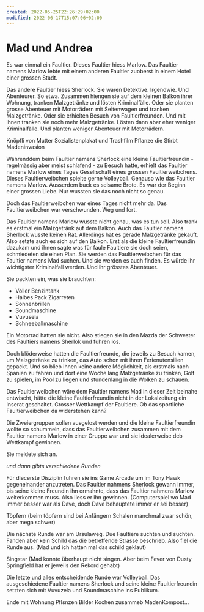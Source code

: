 ```yaml
---
created: 2022-05-25T22:26:29+02:00
modified: 2022-06-17T15:07:06+02:00
---
```


# Mad und Andrea

Es war einmal ein Faultier. Dieses Faultier hiess Marlow. Das Faultier namens Marlow lebte mit einem anderen Faultier zuoberst in einem Hotel einer grossen Stadt.

Das andere Faultier hiess Sherlock.
Sie waren Detektive. Irgendwie. Und Abenteurer. So etwa. Zusammen hiengen sie auf dem kleinen Balkon ihrer Wohnung, tranken Malzgetränke und lösten Kriminalfälle. Oder sie planten grosse Abenteuer mit Motorrädern mit Seitenwagen und tranken Malzgetränke. Oder sie erhielten Besuch von Faultierfreunden. Und mit ihnen tranken sie noch mehr Malzgetränke. Lösten dann aber eher weniger Kriminalfälle. Und planten weniger Abenteuer mit Motorrädern.

Knöpfli von Mutter
Sozialistenplakat und Trashfilm
Pflanze die Stirbt
Madeninvasion

Währenddem beim Faultier namens Sherlock eine kleine Faultierfreundin - regelmässig aber meist schlafend - zu Besuch hatte, erhielt das Faultier namens Marlow eines Tages Gesellschaft eines grossen Faultierweibchens. Dieses Faultierweibchen spielte gerne Volleyball. Genauso wie das Faultier namens Marlow. Ausserdem buck es selsame Brote. Es war der Beginn einer grossen Liebe. Nur wussten sie das noch nicht so genau.

Doch das Faultierweibchen war eines Tages nicht mehr da. Das Faultierweibchen war verschwunden. Weg und fort.

Das Faultier namens Marlow wusste nicht genau, was es tun soll. Also trank es erstmal ein Malzgetränk auf dem Balkon. Auch das Faultier namens Sherlock wusste keinen Rat. Allerdings hat es gerade Malzgetränke gekauft. Also setzte auch es sich auf den Balkon. Erst als die kleine Faultierfreundin dazukam und ihnen sagte was für faule Faultiere sie doch seien, schmiedeten sie einen Plan. Sie werden das Faultierweibchen für das Faultier namens Mad suchen. Und sie werden es auch finden. Es würde ihr wichtigster Kriminalfall werden. Und ihr grösstes Abenteuer. 

Sie packten ein, was sie brauchten:
- Voller Benzintank
- Halbes Pack Zigarreten
- Sonnenbrillen
- Soundmaschine
- Vuvusela
- Schneeballmaschine

Ein Motorrad hatten sie nicht. Also stiegen sie in den Mazda der Schwester des Faultiers namens Sherlok und fuhren los.

Doch blöderweise hatten die Faultierfreunde, die jeweils zu Besuch kamen, um Malzgetränke zu trinken, das Auto schon mit ihren Ferienutensilien gepackt. Und so blieb ihnen keine andere Möglichkeit, als erstmals nach Spanien zu fahren und dort eine Woche lang Malzgetränke zu trinken, Golf zu spielen, im Pool zu liegen und stundenlang in die Wolken zu schauen.

Das Faultierweibchen wäre dem Faultier namens Mad in dieser Zeit beinahe entwischt, hätte die kleine Faultierfreundin nicht in der Lokalzeitung ein Inserat geschaltet. Grosser Wettkampf der Faultiere. Ob das sportliche Faultierweibchen da widerstehen kann?

Die Zweiergruppen sollen ausgelost werden und die kleine Faultierfreundin wollte so schummeln, dass das Faultierweibchen zusammen mit dem Faultier namens Marlow in einer Gruppe war und sie idealerweise deb Wettkampf gewinnen.

Sie meldete sich an.

*und dann gibts verschiedene Runden*

Für diecerste Disziplin fuhren sie ins Game Arcade um im Tony Hawk gegeneinander anzutreten. Das Faultier nahmens Sherlock gewann immer, bis seine kleine Freundin ihn ermahnte, dass das Faultier nahmens Marlow weiterkommen muss. Also liess er ihn gewinnen. (Computerspiel wo Mad immer besser war als Dave, doch Dave behauptete immer er sei besser)

Töpfern (beim töpfern sind bei Anfängern Schalen manchmal zwar schön, aber mega schwer)

Die nächste Runde war am Ursulaweg. Due Faultiere suchten und suchten. Fanden aber kein Schild das die betreffende Strasse beschrieb. Also fiel die Runde aus. (Mad und ich hatten mal das schild geklaut)

Singstar (Mad konnte überhaupt nicht singen. Aber beim Fever von Dusty Springfield hat er jeweils den Rekord gehabt)

Die letzte und alles entscheidende Runde war Volleyball. Das ausgeschiedene Faultier namens Sherlock und seine kleine Faultierfreundin setzten sich mit Vuvuzela und Soundmaschine ins Publikum.

Ende mit Wohnung Pflsnzen Bilder Kochen zusammeb MadenKompost...

